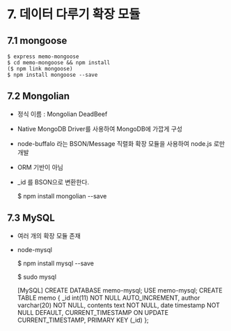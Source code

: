 # 7. 데이터 다루기 확장 모듈

## 7.1 mongoose


    $ express memo-mongoose
    $ cd memo-mongoose && npm install
    ($ npm link mongoose)
    $ npm install mongoose --save

## 7.2 Mongolian
- 정식 이름 : Mongolian DeadBeef
- Native MongoDB Driver를 사용하여 MongoDB에 가깝게 구성
- node-buffalo 라는 BSON/Message 직렬화 확장 모듈을 사용하여 node.js 로만 개발
- ORM 기반이 아님
- _id 를 BSON으로 변환한다.


    $ npm install mongolian --save

## 7.3 MySQL
- 여러 개의 확장 모듈 존재
- node-mysql


    $ npm install mysql --save

    $ sudo mysql
    
    [MySQL]
    CREATE DATABASE memo-mysql;
    USE memo-mysql;
    CREATE TABLE memo {
        _id int(11) NOT NULL AUTO_INCREMENT,
        author varchar(20) NOT NULL,
        contents text NOT NULL,
        date timestamp NOT NULL DEFAULT,
        CURRENT_TIMESTAMP ON UPDATE CURRENT_TIMESTAMP,
        PRIMARY KEY (_id)
    };
    